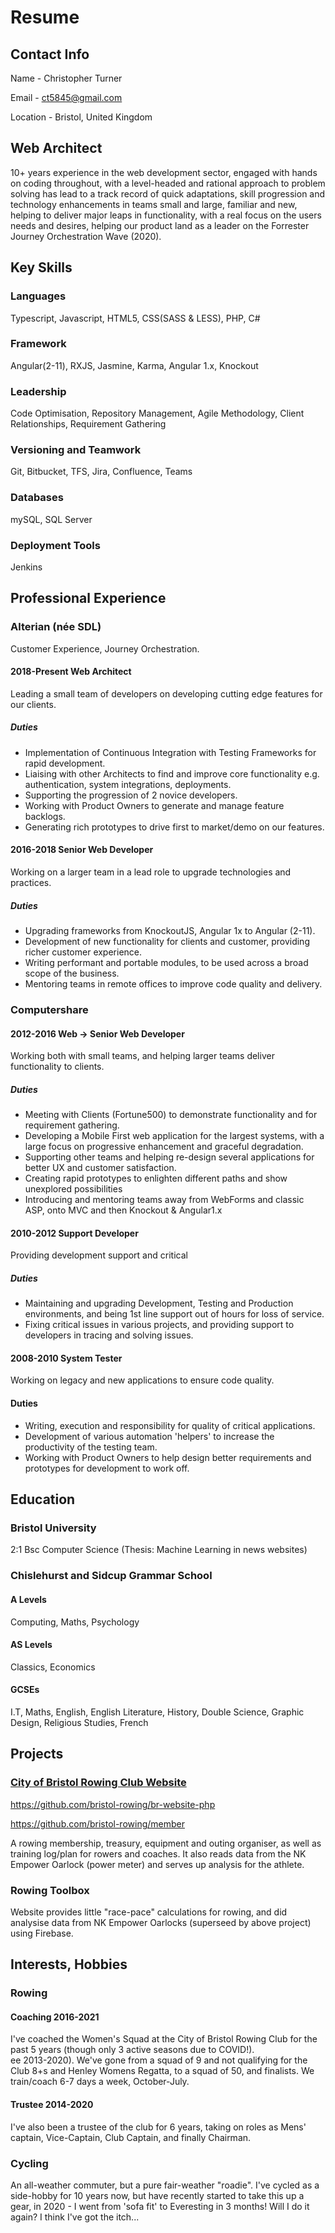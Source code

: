 # Resume

## Contact Info
Name - Christopher Turner

Email - <a href="mailto:ct5845@gmail.com">ct5845@gmail.com</a>

Location - Bristol, United Kingdom

## Web Architect
10+ years experience in the web development sector, engaged with hands on coding throughout,
with a level-headed and rational approach to problem solving has lead to a track record of quick adaptations,
skill progression and technology enhancements in teams small and large, familiar and new, helping to deliver major leaps in functionality, with a real focus on the users needs and desires, helping our product land as a leader on the Forrester Journey Orchestration Wave (2020).

## Key Skills
### Languages
Typescript, Javascript, HTML5, CSS(SASS & LESS), PHP, C#
### Framework
Angular(2-11), RXJS, Jasmine, Karma, Angular 1.x, Knockout
### Leadership
Code Optimisation, Repository Management, Agile Methodology, Client Relationships,
Requirement Gathering
### Versioning and Teamwork
Git, Bitbucket, TFS, Jira, Confluence, Teams
### Databases
mySQL, SQL Server
### Deployment Tools
Jenkins

## Professional Experience
### Alterian (née SDL)
Customer Experience, Journey Orchestration.
#### 2018-Present Web Architect
Leading a small team of developers on developing cutting edge features for our clients.
##### Duties
- Implementation of Continuous Integration with Testing Frameworks for rapid development.
- Liaising with other Architects to find and improve core functionality e.g. authentication, system integrations, deployments.
- Supporting the progression of 2 novice developers.
- Working with Product Owners to generate and manage feature backlogs.
- Generating rich prototypes to drive first to market/demo on our features.

#### 2016-2018 Senior Web Developer
Working on a larger team in a lead role to upgrade technologies and practices.
##### Duties
- Upgrading frameworks from KnockoutJS, Angular 1x to Angular (2-11).
- Development of new functionality for clients and customer, providing richer customer experience.
- Writing performant and portable modules, to be used across a broad scope of the business.
- Mentoring teams in remote offices to improve code quality and delivery.

### Computershare
#### 2012-2016 Web -> Senior Web Developer
Working both with small teams, and helping larger teams deliver functionality to clients.
##### Duties
- Meeting with Clients (Fortune500) to demonstrate functionality and for requirement gathering.
- Developing a Mobile First web application for the largest systems, with a large focus on progressive enhancement and graceful degradation.
- Supporting other teams and helping re-design several applications for better UX and customer satisfaction.
- Creating rapid prototypes to enlighten different paths and show unexplored possibilities
- Introducing and mentoring teams away from WebForms and classic ASP, onto MVC and then Knockout & Angular1.x
#### 2010-2012 Support Developer
Providing development support and critical 
##### Duties
- Maintaining and upgrading Development, Testing and Production environments, and being 1st line support out of hours for loss of service.
- Fixing critical issues in various projects, and providing support to developers in tracing and solving issues.
#### 2008-2010 System Tester
Working on legacy and new applications to ensure code quality.
#### Duties
- Writing, execution and responsibility for quality of critical applications.
- Development of various automation 'helpers' to increase the productivity of the testing team.
- Working with Product Owners to help design better requirements and prototypes for development to work off.

## Education
### Bristol University
2:1 Bsc Computer Science
(Thesis: Machine Learning in news websites)

### Chislehurst and Sidcup Grammar School
#### A Levels
Computing, Maths, Psychology
#### AS Levels
Classics, Economics
#### GCSEs
I.T, Maths, English, English Literature, History, Double Science, Graphic Design, Religious Studies, French  

## Projects
### <a href="https://bristolrowing.co.uk/">City of Bristol Rowing Club Website<a>
https://github.com/bristol-rowing/br-website-php

https://github.com/bristol-rowing/member

A rowing membership, treasury, equipment and outing organiser, as well as  training log/plan for rowers and coaches. It also reads data from the NK Empower Oarlock (power meter) and serves up analysis for the athlete. 

### Rowing Toolbox
Website provides little "race-pace" calculations for rowing, and did analysise data from NK Empower Oarlocks (superseed by above project) using Firebase.

## Interests, Hobbies
### Rowing 
#### Coaching 2016-2021 
I've coached the Women's Squad at the City of Bristol Rowing Club for the past 5 years (though only 3 active seasons due to COVID!).  
ee 2013-2020). We've gone from a squad of 9 and not qualifying for the Club 8+s and Henley Womens Regatta,
to a squad of 50, and finalists. We train/coach 6-7 days a week, October-July.
#### Trustee 2014-2020
I've also been a trustee of the club for 6 years, taking on roles as Mens' captain, Vice-Captain, Club Captain, and finally Chairman.

### Cycling
An all-weather commuter, but a pure fair-weather "roadie". I've cycled as a side-hobby for 10 years now, but have recently started to take 
this up a gear, in 2020 - I went from 'sofa fit' to Everesting in 3 months! Will I do it again? I think I've got the itch... 
